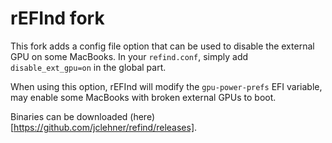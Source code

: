 rEFInd fork
===========

This fork adds a config file option that can be used to disable the external GPU
on some MacBooks. In your `refind.conf`, simply add `disable_ext_gpu=on` in the
global part.

When using this option, rEFInd will modify the `gpu-power-prefs` EFI variable,
may enable some MacBooks with broken external GPUs to boot.

Binaries can be downloaded (here)[https://github.com/jclehner/refind/releases].

